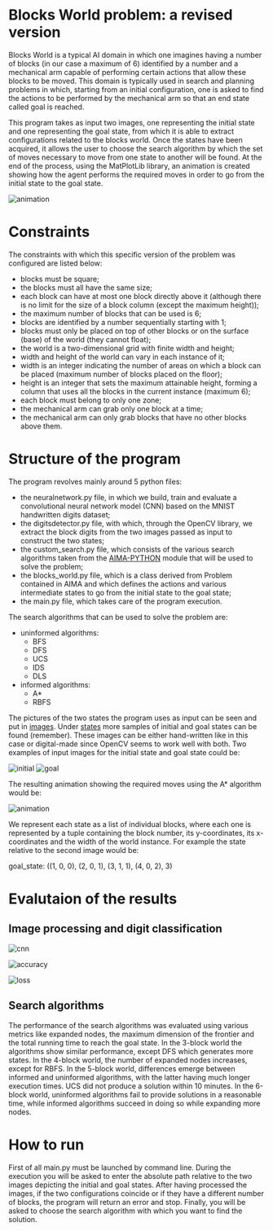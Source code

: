 # Blocks World problem: a revised version

Blocks World is a typical AI domain in which one imagines having a number of blocks (in our case a maximum of 6) identified by a number and a mechanical arm capable of performing certain actions that allow these blocks to be moved. This domain is typically used in search and planning problems in which, starting from an initial configuration, one is asked to find the actions to be performed by the mechanical arm so that an end state called goal is reached.

This program takes as input two images, one representing the initial state and one representing the goal state, from which it is able to extract configurations related to the blocks world. Once the states have been acquired, it allows the user to choose the search algorithm by which the set of moves necessary to move from one state to another will be found. At the end of the process, using the MatPlotLib library, an animation is created showing how the agent performs the required moves in order to go from the initial state to the goal state.

![animation](https://github.com/LucaSpadoni/blocks_world_problem/blob/main/images/animation/animation.gif)


# Constraints

The constraints with which this specific version of the problem was configured are listed below:
- blocks must be square;
- the blocks must all have the same size;
- each block can have at most one block directly above it (although there is no limit for the size of a block column (except the maximum height));
- the maximum number of blocks that can be used is 6;
- blocks are identified by a number sequentially starting with 1;
- blocks must only be placed on top of other blocks or on the surface (base) of the world (they cannot float);
- the world is a two-dimensional grid with finite width and height;
- width and height of the world can vary in each instance of it;
- width is an integer indicating the number of areas on which a block can be placed (maximum number of blocks placed on the floor);
- height is an integer that sets the maximum attainable height, forming a column that uses all the blocks in the current instance (maximum 6);
- each block must belong to only one zone;
- the mechanical arm can grab only one block at a time;
- the mechanical arm can only grab blocks that have no other blocks above them.


# Structure of the program

The program revolves mainly around 5 python files:
- the neuralnetwork.py file, in which we build, train and evaluate a convolutional neural network model (CNN) based on the MNIST handwritten digits dataset;
- the digitsdetector.py file, with which, through the OpenCV library, we extract the block digits from the two images passed as input to construct the two states;
- the custom_search.py file, which consists of the various search algorithms taken from the [AIMA-PYTHON](https://github.com/aimacode/aima-python) module that will be used to solve the problem;
- the blocks_world.py file, which is a class derived from Problem contained in AIMA and which defines the actions and various intermediate states to go from the initial state to the goal state;
- the main.py file, which takes care of the program execution.

The search algorithms that can be used to solve the problem are:
- uninformed algorithms:
    - BFS
    - DFS
    - UCS
    - IDS
    - DLS
- informed algorithms:
    - A*
    - RBFS

The pictures of the two states the program uses as input can be seen  and put in [images](https://github.com/LucaSpadoni/blocks_world_problem/tree/main/images). Under [states](https://github.com/LucaSpadoni/blocks_world_problem/tree/main/images/states) more samples of initial and goal states can be found (remember). These images can be either hand-written like in this case or digital-made since OpenCV seems to work well with both. Two examples of input images for the initial state and goal state could be:

![initial](https://github.com/LucaSpadoni/blocks_world_problem/blob/main/images/states/initial4.jpg)
![goal](https://github.com/LucaSpadoni/blocks_world_problem/blob/main/images/states/goal4.jpg)

The resulting animation showing the required moves using the A* algorithm would be:

![animation](https://github.com/LucaSpadoni/blocks_world_problem/blob/main/animation.gif)


We represent each state as a list of individual blocks, where each one is represented by a tuple containing the block number, its y-coordinates, its x-coordinates and the width of the world instance. For example the state relative to the second image would be:


goal_state: ((1, 0, 0), (2, 0, 1), (3, 1, 1), (4, 0, 2), 3)


# Evalutaion of the results

## Image processing and digit classification

![cnn](https://github.com/LucaSpadoni/blocks_world_problem/blob/main/cnn.png)

![accuracy](https://github.com/LucaSpadoni/blocks_world_problem/blob/main/accuracy.png)

![loss](https://github.com/LucaSpadoni/blocks_world_problem/blob/main/loss.png)


## Search algorithms

The performance of the search algorithms was evaluated using various metrics like expanded nodes, the maximum dimension of the frontier and the total running time to reach the goal state. In the 3-block world the algorithms show similar performance, except DFS which generates more states. In the 4-block world, the number of expanded nodes increases, except for RBFS. In the 5-block world, differences emerge between informed and uninformed algorithms, with the latter having much longer execution times. UCS did not produce a solution within 10 minutes. In the 6-block world, uninformed algorithms fail to provide solutions in a reasonable time, while informed algorithms succeed in doing so while expanding more nodes.


# How to run

First of all main.py must be launched by command line. During the execution you will be asked to enter the absolute path relative to the two images depicting the initial and goal states. After having processed the images, if the two configurations coincide or if they have a different number of blocks, the program will return an error and stop. Finally, you will be asked to choose the search algorithm with which you want to find the solution. 
